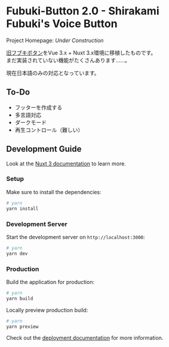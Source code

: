 # Fubuki-Button 2.0 - Shirakami Fubuki's Voice Button

Project Homepage: *Under Construction*

[旧フブキボタン](https://github.com/3kanAlpha/fubuki-button/tree/master)をVue 3.x + Nuxt 3.x環境に移植したものです。  
まだ実装されていない機能がたくさんあります……。

現在日本語のみの対応となっています。

## To-Do
- フッターを作成する
- 多言語対応
- ダークモード
- 再生コントロール（難しい）

## Development Guide
Look at the [Nuxt 3 documentation](https://nuxt.com/docs/getting-started/introduction) to learn more.

### Setup

Make sure to install the dependencies:

```bash
# yarn
yarn install
```

### Development Server

Start the development server on `http://localhost:3000`:

```bash
# yarn
yarn dev
```

### Production

Build the application for production:

```bash
# yarn
yarn build
```

Locally preview production build:

```bash
# yarn
yarn preview
```

Check out the [deployment documentation](https://nuxt.com/docs/getting-started/deployment) for more information.
